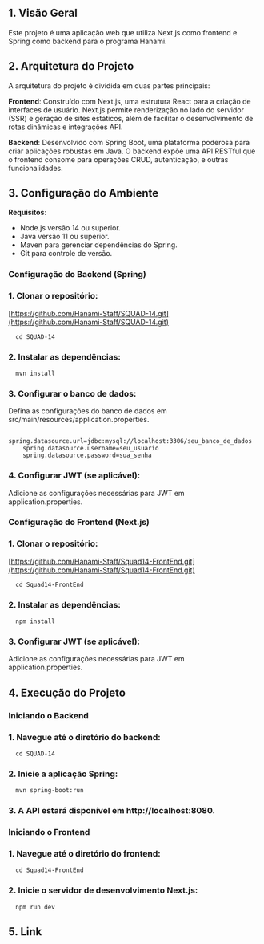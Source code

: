 ## 1. Visão Geral

Este projeto é uma aplicação web que utiliza Next.js como frontend e Spring como backend para o programa Hanami.

## 2. Arquitetura do Projeto

A arquitetura do projeto é dividida em duas partes principais:

**Frontend**: Construído com Next.js, uma estrutura React para a criação de interfaces de usuário. Next.js permite renderização no lado do servidor (SSR) e geração de sites estáticos, além de facilitar o desenvolvimento de rotas dinâmicas e integrações API.

**Backend**: Desenvolvido com Spring Boot, uma plataforma poderosa para criar aplicações robustas em Java. O backend expõe uma API RESTful que o frontend consome para operações CRUD, autenticação, e outras funcionalidades.

## 3. Configuração do Ambiente

**Requisitos**:

- Node.js versão 14 ou superior.
- Java versão 11 ou superior.
- Maven para gerenciar dependências do Spring.
- Git para controle de versão.

### Configuração do Backend (Spring)

### 1. Clonar o repositório: 


[https://github.com/Hanami-Staff/SQUAD-14.git](https://github.com/Hanami-Staff/SQUAD-14.git)

```
  cd SQUAD-14
```

### 2. Instalar as dependências:

```
  mvn install
```

### 3. Configurar o banco de dados:

Defina as configurações do banco de dados em src/main/resources/application.properties.

```
    spring.datasource.url=jdbc:mysql://localhost:3306/seu_banco_de_dados
    spring.datasource.username=seu_usuario
    spring.datasource.password=sua_senha
```

### 4. Configurar JWT (se aplicável):

Adicione as configurações necessárias para JWT em application.properties.

### Configuração do Frontend (Next.js)

### 1. Clonar o repositório: 

[https://github.com/Hanami-Staff/Squad14-FrontEnd.git](https://github.com/Hanami-Staff/Squad14-FrontEnd.git)

```
  cd Squad14-FrontEnd
```

### 2. Instalar as dependências:

```
  npm install
```

### 3. Configurar JWT (se aplicável):

Adicione as configurações necessárias para JWT em application.properties.

## 4. Execução do Projeto

### Iniciando o Backend

###  1.  Navegue até o diretório do backend:

```
  cd SQUAD-14
```

###  2.  Inicie a aplicação Spring:

```
  mvn spring-boot:run
```

###  3. A API estará disponível em http://localhost:8080.

### Iniciando o Frontend

###  1. Navegue até o diretório do frontend:

```
  cd Squad14-FrontEnd
```

###  2.  Inicie o servidor de desenvolvimento Next.js:

```
  npm run dev
```

## 5. Link